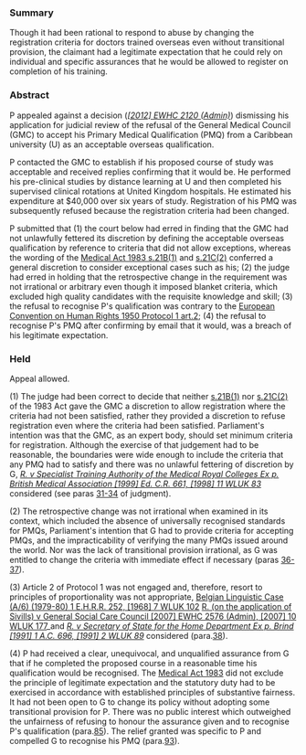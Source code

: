 ### Summary

Though it had been rational to respond to abuse by changing the registration criteria for doctors trained overseas even without transitional provision, the claimant had a legitimate expectation that he could rely on individual and specific assurances that he would be allowed to register on completion of his training.

### Abstract

P appealed against a decision (_[[2012] EWHC 2120 (Admin)](https://uk.westlaw.com/Document/IB8AD4D20D77B11E1B2B7C31751EF1894/View/FullText.html?originationContext=document&transitionType=DocumentItem&ppcid=791511d7a07a41e2aeb6a896df4c8d6d&contextData=(sc.Default))_) dismissing his application for judicial review of the refusal of the General Medical Council (GMC) to accept his Primary Medical Qualification (PMQ) from a Caribbean university (U) as an acceptable overseas qualification.

P contacted the GMC to establish if his proposed course of study was acceptable and received replies confirming that it would be. He performed his pre-clinical studies by distance learning at U and then completed his supervised clinical rotations at United Kingdom hospitals. He estimated his expenditure at $40,000 over six years of study. Registration of his PMQ was subsequently refused because the registration criteria had been changed.

P submitted that (1) the court below had erred in finding that the GMC had not unlawfully fettered its discretion by defining the acceptable overseas qualification by reference to criteria that did not allow exceptions, whereas the wording of the [Medical Act 1983 s.21B(1)](https://uk.westlaw.com/Document/I38A528812DB511DBA7A5D2D2AF4DCED8/View/FullText.html?originationContext=document&transitionType=DocumentItem&ppcid=791511d7a07a41e2aeb6a896df4c8d6d&contextData=(sc.Default)) and [s.21C(2)](https://uk.westlaw.com/Document/I38A59DB02DB511DBA7A5D2D2AF4DCED8/View/FullText.html?originationContext=document&transitionType=DocumentItem&ppcid=791511d7a07a41e2aeb6a896df4c8d6d&contextData=(sc.Default)) conferred a general discretion to consider exceptional cases such as his; (2) the judge had erred in holding that the retrospective change in the requirement was not irrational or arbitrary even though it imposed blanket criteria, which excluded high quality candidates with the requisite knowledge and skill; (3) the refusal to recognise P's qualification was contrary to the [European Convention on Human Rights 1950 Protocol 1 art.2](https://uk.westlaw.com/Document/I0533456A00444191AD7532EBEB1571A4/View/FullText.html?originationContext=document&transitionType=DocumentItem&ppcid=791511d7a07a41e2aeb6a896df4c8d6d&contextData=(sc.Default)); (4) the refusal to recognise P's PMQ after confirming by email that it would, was a breach of his legitimate expectation.

### Held

Appeal allowed.

(1) The judge had been correct to decide that neither [s.21B(1)](https://uk.westlaw.com/Document/I38A528812DB511DBA7A5D2D2AF4DCED8/View/FullText.html?originationContext=document&transitionType=DocumentItem&ppcid=791511d7a07a41e2aeb6a896df4c8d6d&contextData=(sc.Default)) nor [s.21C(2)](https://uk.westlaw.com/Document/I38A59DB02DB511DBA7A5D2D2AF4DCED8/View/FullText.html?originationContext=document&transitionType=DocumentItem&ppcid=791511d7a07a41e2aeb6a896df4c8d6d&contextData=(sc.Default)) of the 1983 Act gave the GMC a discretion to allow registration where the criteria had not been satisfied, rather they provided a discretion to refuse registration even where the criteria had been satisfied. Parliament's intention was that the GMC, as an expert body, should set minimum criteria for registration. Although the exercise of that judgement had to be reasonable, the boundaries were wide enough to include the criteria that any PMQ had to satisfy and there was no unlawful fettering of discretion by G, _[R. v Specialist Training Authority of the Medical Royal Colleges Ex p. British Medical Association [1999] Ed. C.R. 661, [1998] 11 WLUK 83](https://uk.westlaw.com/Document/I93BEC190E43611DA8FC2A0F0355337E9/View/FullText.html?originationContext=document&transitionType=DocumentItem&ppcid=791511d7a07a41e2aeb6a896df4c8d6d&contextData=(sc.Default))_ considered (see paras [31-34](javascript:void(0); "View judgment paragraphs") of judgment). 

(2) The retrospective change was not irrational when examined in its context, which included the absence of universally recognised standards for PMQs, Parliament's intention that G had to provide criteria for accepting PMQs, and the impracticability of verifying the many PMQs issued around the world. Nor was the lack of transitional provision irrational, as G was entitled to change the criteria with immediate effect if necessary (paras [36-37](javascript:void(0); "View judgment paragraphs")). 

(3) Article 2 of Protocol 1 was not engaged and, therefore, resort to principles of proportionality was not appropriate, [Belgian Linguistic Case (A/6) (1979-80) 1 E.H.R.R. 252, [1968] 7 WLUK 102](https://uk.westlaw.com/Document/I7326EFC0E42711DA8FC2A0F0355337E9/View/FullText.html?originationContext=document&transitionType=DocumentItem&ppcid=791511d7a07a41e2aeb6a896df4c8d6d&contextData=(sc.Default)) [R. (on the application of Sivills) v General Social Care Council [2007] EWHC 2576 (Admin), [2007] 10 WLUK 177](https://uk.westlaw.com/Document/I22EBEBF08E8A11DC9CEDA458CF7668E4/View/FullText.html?originationContext=document&transitionType=DocumentItem&ppcid=791511d7a07a41e2aeb6a896df4c8d6d&contextData=(sc.Default))_and _[R. v Secretary of State for the Home Department Ex p. Brind [1991] 1 A.C. 696, [1991] 2 WLUK 89](https://uk.westlaw.com/Document/I657397B0E42811DA8FC2A0F0355337E9/View/FullText.html?originationContext=document&transitionType=DocumentItem&ppcid=791511d7a07a41e2aeb6a896df4c8d6d&contextData=(sc.Default))_ considered (para.[38](javascript:void(0); "View judgment paragraphs")). 

(4) P had received a clear, unequivocal, and unqualified assurance from G that if he completed the proposed course in a reasonable time his qualification would be recognised. The [Medical Act 1983](https://uk.westlaw.com/Document/I60244930E42311DAA7CF8F68F6EE57AB/View/FullText.html?originationContext=document&transitionType=DocumentItem&ppcid=791511d7a07a41e2aeb6a896df4c8d6d&contextData=(sc.Default)) did not exclude the principle of legitimate expectation and the statutory duty had to be exercised in accordance with established principles of substantive fairness. It had not been open to G to change its policy without adopting some transitional provision for P. There was no public interest which outweighed the unfairness of refusing to honour the assurance given and to recognise P's qualification (para.[85](javascript:void(0); "View judgment paragraphs")). The relief granted was specific to P and compelled G to recognise his PMQ (para.[93](javascript:void(0); "View judgment paragraphs")).